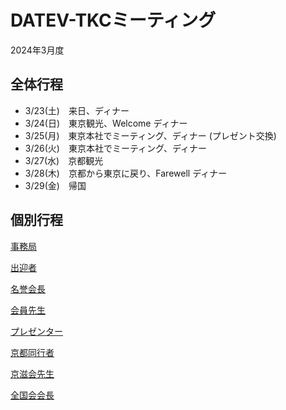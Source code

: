 <!--
<meta http-equiv="content-language" content="ja">
<link rel="stylesheet" href="common.css">
target="_blank" 
-->

# DATEV-TKCミーティング  

2024年3月度

## 全体行程

- 3/23(土)　来日、ディナー
- 3/24(日)　東京観光、Welcome ディナー
- 3/25(月)　東京本社でミーティング、ディナー (プレゼント交換)
- 3/26(火)　東京本社でミーティング、ディナー
- 3/27(水)　京都観光
- 3/28(木)　京都から東京に戻り、Farewell ディナー
- 3/29(金)　帰国

## 個別行程

[事務局](./staff.html)

[出迎者](./welcomer.html)

[名誉会長](./honor.html)

[会員先生](./nftokyo.html)

[プレゼンター](./presenter.html)

[京都同行者](./attendant.html)

[京滋会先生](./nfkyoto.html)

[全国会会長](./nfhead.html)
